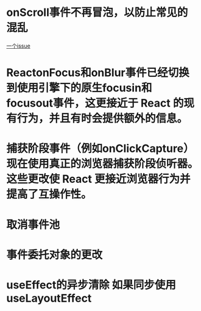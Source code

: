 # onScroll事件不再冒泡，以防止常见的混乱
[一个issue](https://github.com/facebook/react/issues/15723)
# ReactonFocus和onBlur事件已经切换到使用引擎下的原生focusin和focusout事件，这更接近于 React 的现有行为，并且有时会提供额外的信息。
# 捕获阶段事件（例如onClickCapture）现在使用真正的浏览器捕获阶段侦听器。这些更改使 React 更接近浏览器行为并提高了互操作性。
# 取消事件池
# 事件委托对象的更改
# useEffect的异步清除 如果同步使用useLayoutEffect